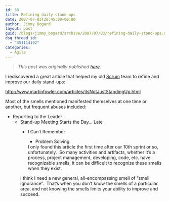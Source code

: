```yaml
---
id: 38
title: Refining daily stand-ups
date: 2007-07-03T20:45:00+00:00
author: Jimmy Bogard
layout: post
guid: /blogs/jimmy_bogard/archive/2007/07/03/refining-daily-stand-ups.aspx
dsq_thread_id:
  - "351114192"
categories:
  - Agile
---
```

> _This post was originally published [here](http://grabbagoft.blogspot.com/2007/07/refining-daily-stand-ups.html)._

I rediscovered a great article that helped&nbsp;my old&nbsp;[Scrum](http://www.controlchaos.com/)&nbsp;team to refine and improve our daily stand-ups:

<http://www.martinfowler.com/articles/itsNotJustStandingUp.html>

Most of the smells mentioned&nbsp;manifested themselves&nbsp;at&nbsp;one time or another, but&nbsp;frequent abuses included:

  * Reporting to the Leader 
      * Stand-up Meeting Starts the Day&#8230; Late 
          * I Can&#8217;t Remember 
              * Problem Solving</ul> 
            I only found this article the first time after our 10th sprint or so, unfortunately.&nbsp; So many activities and artifacts, whether it&#8217;s a process, project management, developing, code, etc. have recognizable smells, it can be difficult to recognize these smells when they exist.
            
            I think I need a new general, all-encompassing&nbsp;smell of &#8220;smell ignorance&#8221;.&nbsp; That&#8217;s when you don&#8217;t know the smells of a particular area, and not knowing the smells limits your ability to improve and succeed.